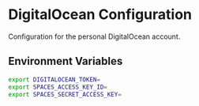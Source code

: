 # DigitalOcean Configuration

Configuration for the personal DigitalOcean account.

## Environment Variables

```bash
export DIGITALOCEAN_TOKEN=
export SPACES_ACCESS_KEY_ID=
export SPACES_SECRET_ACCESS_KEY=
```